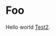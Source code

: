 # Foo

<!-- contents-begin-md -->

Hello world [Test2][test2].

<!-- contents-end-md -->

<!-- references-begin-md -->

[test2]: http://example.com/

<!-- references-end-md -->
